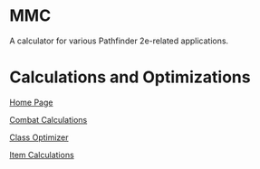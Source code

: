 # MMC
A calculator for various Pathfinder 2e-related applications.

# Calculations and Optimizations
[Home Page](https://workablepuffin.github.io/MMC/index.html)

[Combat Calculations](https://workablepuffin.github.io/MMC/combat_calculations.html)

[Class Optimizer](https://workablepuffin.github.io/MMC/class_optimizer.html)

[Item Calculations](https://workablepuffin.github.io/MMC/items.html)

